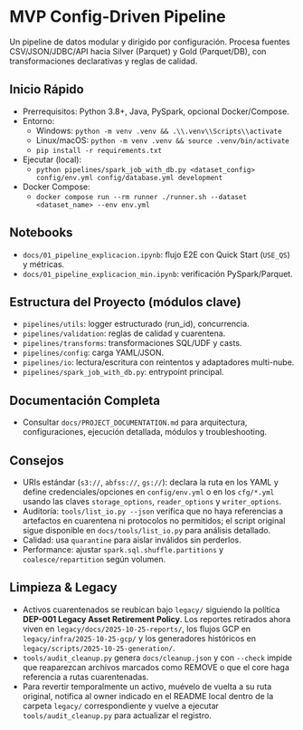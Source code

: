 # MVP Config-Driven Pipeline

Un pipeline de datos modular y dirigido por configuración. Procesa fuentes CSV/JSON/JDBC/API hacia Silver (Parquet) y Gold (Parquet/DB), con transformaciones declarativas y reglas de calidad.

## Inicio Rápido

- Prerrequisitos: Python 3.8+, Java, PySpark, opcional Docker/Compose.
- Entorno:
  - Windows: `python -m venv .venv && .\\.venv\\Scripts\\activate`
  - Linux/macOS: `python -m venv .venv && source .venv/bin/activate`
  - `pip install -r requirements.txt`
- Ejecutar (local):
  - `python pipelines/spark_job_with_db.py <dataset_config> config/env.yml config/database.yml development`
- Docker Compose:
  - `docker compose run --rm runner ./runner.sh --dataset <dataset_name> --env env.yml`

## Notebooks

- `docs/01_pipeline_explicacion.ipynb`: flujo E2E con Quick Start (`USE_QS`) y métricas.
- `docs/01_pipeline_explicacion_min.ipynb`: verificación PySpark/Parquet.

## Estructura del Proyecto (módulos clave)

- `pipelines/utils`: logger estructurado (run_id), concurrencia.
- `pipelines/validation`: reglas de calidad y cuarentena.
- `pipelines/transforms`: transformaciones SQL/UDF y casts.
- `pipelines/config`: carga YAML/JSON.
- `pipelines/io`: lectura/escritura con reintentos y adaptadores multi-nube.
- `pipelines/spark_job_with_db.py`: entrypoint principal.

## Documentación Completa

- Consultar `docs/PROJECT_DOCUMENTATION.md` para arquitectura, configuraciones, ejecución detallada, módulos y troubleshooting.

## Consejos

- URIs estándar (`s3://`, `abfss://`, `gs://`): declara la ruta en los YAML y
  define credenciales/opciones en `config/env.yml` o en los `cfg/*.yml` usando
  las claves `storage_options`, `reader_options` y `writer_options`.
- Auditoría: `tools/list_io.py --json` verifica que no haya referencias a
  artefactos en cuarentena ni protocolos no permitidos; el script original
  sigue disponible en `docs/tools/list_io.py` para análisis detallado.
- Calidad: usa `quarantine` para aislar inválidos sin perderlos.
- Performance: ajustar `spark.sql.shuffle.partitions` y `coalesce/repartition` según volumen.

## Limpieza & Legacy

- Activos cuarentenados se reubican bajo `legacy/` siguiendo la política
  **DEP-001 Legacy Asset Retirement Policy**. Los reportes retirados ahora
  viven en `legacy/docs/2025-10-25-reports/`, los flujos GCP en
  `legacy/infra/2025-10-25-gcp/` y los generadores históricos en
  `legacy/scripts/2025-10-25-generation/`.
- `tools/audit_cleanup.py` genera `docs/cleanup.json` y con `--check`
  impide que reaparezcan archivos marcados como REMOVE o que el core haga
  referencia a rutas cuarentenadas.
- Para revertir temporalmente un activo, muévelo de vuelta a su ruta
  original, notifica al owner indicado en el README local dentro de la
  carpeta `legacy/` correspondiente y vuelve a ejecutar `tools/audit_cleanup.py`
  para actualizar el registro.
